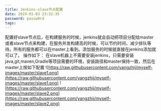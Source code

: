 ```yaml
---
title: Jenkins-slave节点配置
date: 2019-01-03 23:32:35
password: passw0rd
tags:
---
```


配置好slave节点后，在构建服务的时候，jenkins就会自动把项目分配给master或者slave节点来构建，在服务并发构建高的时候，可以节约时间，减少排队等待。所有的服务都可以在master上看到。添加服务的时候就直接在jenkins添加就可以了。
操作如下：
在slave机器上不需要安装jenkins，只需要安装java,git,maven,Gradle等项目需要的环境，安装路径和master保持一致，然后在master上按如下配置
![https://raw.githubusercontent.com/yangzhij/myself-images/master/slave1.png](https://raw.githubusercontent.com/yangzhij/myself-images/master/slave1.png)
![https://raw.githubusercontent.com/yangzhij/myself-images/master/slave2.png](https://raw.githubusercontent.com/yangzhij/myself-images/master/slave2.png)

